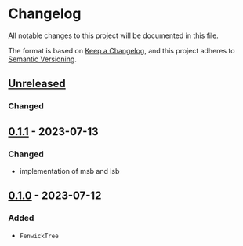 # Changelog
All notable changes to this project will be documented in this file.

The format is based on [Keep a Changelog](https://keepachangelog.com/en/1.0.0/),
and this project adheres to [Semantic Versioning](https://semver.org/spec/v2.0.0.html).

## [Unreleased]
### Changed

## [0.1.1] - 2023-07-13
### Changed
- implementation of msb and lsb

## [0.1.0] - 2023-07-12
### Added
- `FenwickTree`


[Unreleased]: https://github.com/brurucy/indexset/compare/v0.1.1...HEAD
[0.1.1]: https://github.com/brurucy/indexset/releases/tag/v0.1.1
[0.1.0]: https://github.com/brurucy/indexset/releases/tag/v0.1.0
